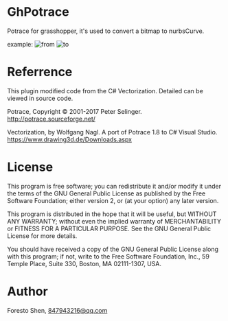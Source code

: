 # GhPotrace
Potrace for grasshopper, it's used to convert a bitmap to nurbsCurve.

example:
![from](https://github.com/zasti/GhPotrace/blob/master/example/Abstract-Rooster-Silhouette.png)
![to](https://github.com/zasti/GhPotrace/blob/master/Potrace_232644.png)


# Referrence
This plugin modified code from the C# Vectorization. Detailed can be viewed in source code.

Potrace, Copyright © 2001-2017 Peter Selinger. http://potrace.sourceforge.net/

Vectorization, by Wolfgang Nagl. A port of Potrace 1.8 to C# Visual Studio. https://www.drawing3d.de/Downloads.aspx

# License
This program is free software; you can redistribute it and/or modify it under the terms of the GNU General Public License as published by the Free Software Foundation; either version 2, or (at your option) any later version.

This program is distributed in the hope that it will be useful, but WITHOUT ANY WARRANTY; without even the implied warranty of MERCHANTABILITY or FITNESS FOR A PARTICULAR PURPOSE. See the GNU General Public License for more details.

You should have received a copy of the GNU General Public License along with this program; if not, write to the Free Software Foundation, Inc., 59 Temple Place, Suite 330, Boston, MA 02111-1307, USA.

# Author
Foresto Shen, 847943216@qq.com

